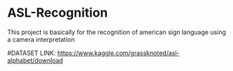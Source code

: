 # ASL-Recognition
This project is basically for the recognition of american sign language using a camera interpretation


#DATASET LINK:
https://www.kaggle.com/grassknoted/asl-alphabet/download

